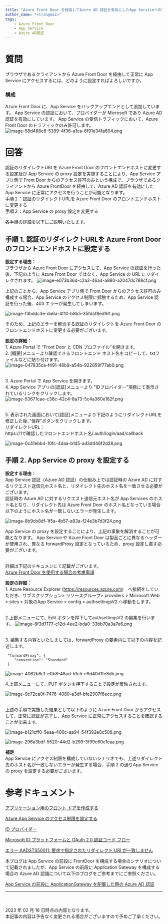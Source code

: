 ```yaml
---
title: "Azure Front Door を経由してAzure AD 認証を有効にしたApp Serviceへのアクセス"
author_name: "<trangmai>"
tags:
    - Azure Front Door
    - App Service
    - Azure AD認証
---
```


# 質問[]()
ブラウザであるクライアントから Azure Front Door を経由して正常に App Service にアクセスするには、どのように設定すればよろしいですか。
### **構成**[]()
Azure Front Door に、App Service をバックアップエンドとして追加しています。
App Service の認証において、プロバイダーが Microsoft であり Azure AD 認証を有効にしています。
App Service の受信トラフィックにおいて、Azure Front Door のトラフィックのみ許可します。
![image-58d468c8-5399-4f36-a1ca-6f91e34fa604.png]({{site.baseurl}}/media/2023/05/image-58d468c8-5399-4f36-a1ca-6f91e34fa604.png)

# 回答[]()
認証のリダイレクトURLを Azure Front Door のフロントエンドホストに変更する設定及び App Service の proxy 設定を実施することにより、App Service アプリ側で Front Door からのアクセス許可のみという構成で、ブラウザであるクライアントから Azure FrontDoor を経由して、Azure AD 認証を有効にした App Service に正常にアクセスを行うことが可能となります。
<br>手順１：認証のリダイレクトURLを Azure Front Door のフロントエンドホストに変更する
<br>手順２：App Service の proxy 設定を変更する

各手順の詳細を以下にご説明いたします。

## 手順 1. 認証のリダイレクトURLを Azure Front Door のフロントエンドホストに設定する[]()
**設定する理由：**
<br>ブラウザから Azure Front Door にアクセスして、App Service の認証を行った後、下記のように Azure Front Door ではなく、App Service の URL にリダイレクされます。
![image-e073b36d-c2a3-46a4-a880-a2047dc788cf.png]({{site.baseurl}}/media/2023/05/image-e073b36d-c2a3-46a4-a880-a2047dc788cf.png)

上記のことから、App Service アプリ側で Front Door からのアクセス許可のみ構成する場合、App Service のアクセス制限に抵触するため、App Service 認証を行った後、403 エラーが発生してしまいます。

![image-f3bddc3e-da6a-4f10-b8b5-35fdaf8edf61.png]({{site.baseurl}}/media/2023/05/image-f3bddc3e-da6a-4f10-b8b5-35fdaf8edf61.png)

そのため、上記のエラーを解消する認証のリダイレクトを Azure Front Door のフロントエンドホストに変更する必要がございます。

**設定の詳細：**
<br>1. Azure Portal で "Front Door と CDN プロファイル"を開きます。
<br>2. [概要]メニューより確認できるフロントエンド ホスト名をコピーして、txtファイルなどに貼り付けます。
![image-047835ca-f491-48b9-a54b-922859f77ab0.png]({{site.baseurl}}/media/2023/05/image-047835ca-f491-48b9-a54b-922859f77ab0.png)

<br>3. Azure Portal で App Service を開きます。
<br>4. App Service アプリの[認証]メニューより "IDプロバイダー"項目にて表示されているリンクをクリックします。
![image-53671cae-c38c-42c4-8a73-5c4a360e182f.png]({{site.baseurl}}/media/2023/05/image-53671cae-c38c-42c4-8a73-5c4a360e182f.png)

<br>5. 表示された画面において[認証]メニューより下記のようにリダイレクトURLを修正した後、”保存”ボタンをクリックします。
<br>リダイレクトURL：
<br>https://1で確認したフロントエンドホスト名/.auth/login/aad/callback 

![image-0c41ebb4-10fc-4daa-b1d5-ad3d446f2d28.png]({{site.baseurl}}/media/2023/05/image-0c41ebb4-10fc-4daa-b1d5-ad3d446f2d28.png)


## 手順 2. App Service の proxy を設定する[]()
**設定する理由：**
<br>App Service 認証（Azure AD 認証）の仕組み上では認証時の Azure AD に対するリクエスト送信元ホスト名と、リダイレクト先のホスト名を一致させる必要がございます。
<br>認証時の Azure AD に対するリクエスト送信元ホスト名が App Services のホスト名となり、リダイレクト先は Azure Front Door のホスト名となっている場合以下のようにホスト名が一致しないエラーが発生します。

![image-8b9cb8df-1f5a-4b57-a93a-f24e3b7d3f24.png]({{site.baseurl}}/media/2023/05/image-8b9cb8df-1f5a-4b57-a93a-f24e3b7d3f24.png)

App Service の proxy を設定することにより、上記の事象を解消することが可能となります。
App Service や Azure Front Door は製品ごとに異なるヘッダーが使用され、異なる forwardProxy 設定となっているため、proxy 設定し直す必要がございます。

<br>詳細は下記のドキュメンにて記載がございます。
<br>[Azure Front Door を使用する場合の考慮事項](https://learn.microsoft.com/ja-jp/azure/app-service/overview-authentication-authorization#considerations-when-using-azure-front-door)

**設定の詳細：**
<br>1. Azure Resource Explorer (https://resources.azure.com)　へ接続をしていただき、サブスクリプション> リソースグループ> providers > Microsoft.Web > sites > 対象のApp Service > config > authsettingsV2 へ移動をします。

<br>2.上部メニューにて、Edit ボタンを押下してauthsettingsV2 の編集を行います。
![image-8f3d7177-c12d-4ee2-bda0-33bb70a3a7e6.png]({{site.baseurl}}/media/2023/05/image-8f3d7177-c12d-4ee2-bda0-33bb70a3a7e6.png)

<br>3. 編集する内容といたしましては、forwardProxy の要素内にて以下の内容を記述します。
```
 "forwardProxy": {
    "convention": "Standard"
 }
```
![image-4062b8c1-e0b8-48ad-b1c5-e9d40d1fe8db.png]({{site.baseurl}}/media/2023/05/image-4062b8c1-e0b8-48ad-b1c5-e9d40d1fe8db.png)

4.上部メニューにて、PUT ボタンを押下することで設定が反映されます。

![image-9c72ca0f-7476-4080-a3df-bfe2907f6ecc.png]({{site.baseurl}}/media/2023/05/image-9c72ca0f-7476-4080-a3df-bfe2907f6ecc.png)

<br>上述の手順で実施した結果として以下のように Azure Front Door からアクセスして、正常に認証が完了し、App Service に正常にアクセスすることを確認することが出来ます。

![image-b121cff0-5eaa-400c-aa94-54f392e0c508.png]({{site.baseurl}}/media/2023/05/image-b121cff0-5eaa-400c-aa94-54f392e0c508.png)

![image-296a3bdf-5520-44d2-b299-3f99c60e1eaa.png]({{site.baseurl}}/media/2023/05/image-296a3bdf-5520-44d2-b299-3f99c60e1eaa.png)

**補足**
<br>
App Service にアクセス制限を構成していないシナリオでも、上述リダイレクト先のホスト名が一致しないエラーが発生する場合、手順 2 の通りApp Service の proxy を設定する必要がございます。

# 参考ドキュメント
[アプリケーション用のフロント ドアを作成する](https://learn.microsoft.com/ja-jp/azure/frontdoor/quickstart-create-front-door#create-a-front-door-for-your-application)

[Azure App Service のアクセス制限を設定する](https://learn.microsoft.com/ja-jp/azure/app-service/app-service-ip-restrictions)

[ID プロバイダー](https://learn.microsoft.com/ja-jp/azure/app-service/overview-authentication-authorization#identity-providers)

[Microsoft ID プラットフォームと OAuth 2.0 認証コード フロー](https://learn.microsoft.com/ja-jp/azure/active-directory/develop/v2-oauth2-auth-code-flow)

[エラー AADSTS50011: 要求で指定されたリダイレクト URI が一致しません](https://learn.microsoft.com/ja-jp/troubleshoot/azure/active-directory/error-code-aadsts50011-redirect-uri-mismatch)

本ブログは App Service の前段に FrontDoor を構成する場合のシナリオについて記載されましたが、App Service の前段に Application Gateway を構成する場合の Azure AD 認識について以下のブログをご参考までにご参照ください。

[App Service の前段に ApplicationGateway を配置した際の Azure AD 認証](https://jpazpaas.github.io/blog/2022/03/09/Application-Gateway-front-of-App-Service-auth.html)

------------------
<br>
<br>
2023 年 02 月 16 日時点の内容となります。<br>
本記事の内容は予告なく変更される場合がございますので予めご了承ください。
<br>
<br>
